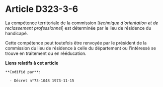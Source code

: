 # Article D323-3-6

La compétence territoriale de la commission [*technique d'orientation et de reclassement professionnel*] est déterminée par
le lieu de résidence du handicapé.

Cette compétence peut toutefois être renvoyée par le président de la commission du lieu de résidence à celle du département
ou l'intéressé se trouve en traitement ou en rééducation.

**Liens relatifs à cet article**

	**Codifié par**:

	  - Décret n°73-1048 1973-11-15
